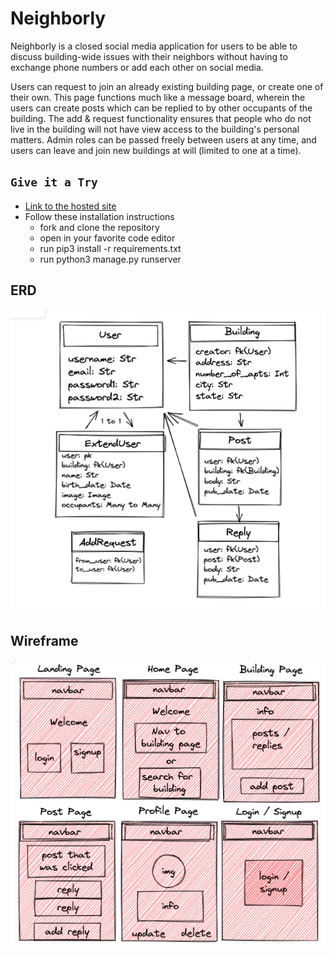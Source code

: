 # Neighborly
Neighborly is a closed social media application for users to be able to discuss building-wide issues with their neighbors without having to exchange phone numbers or add each other on social media. 

Users can request to join an already existing building page, or create one of their own. This page functions much like a message board, wherein the users can create posts which can be replied to by other occupants of the building. The add & request functionality ensures that people who do not live in the building will not have view access to the building's personal matters. Admin roles can be passed freely between users at any time, and users can leave and join new buildings at will (limited to one at a time).


## `Give it a Try`
* <a href="https://neighborly-application.herokuapp.com/">Link to the hosted site</a>
* Follow these installation instructions
    * fork and clone the repository
    * open in your favorite code editor
    * run pip3 install -r requirements.txt
    * run python3 manage.py runserver

## ERD
![ERD](./img/NeighborlyERD.png)

## Wireframe
![Wireframe](./img/NeighborlyWireframe.png)
